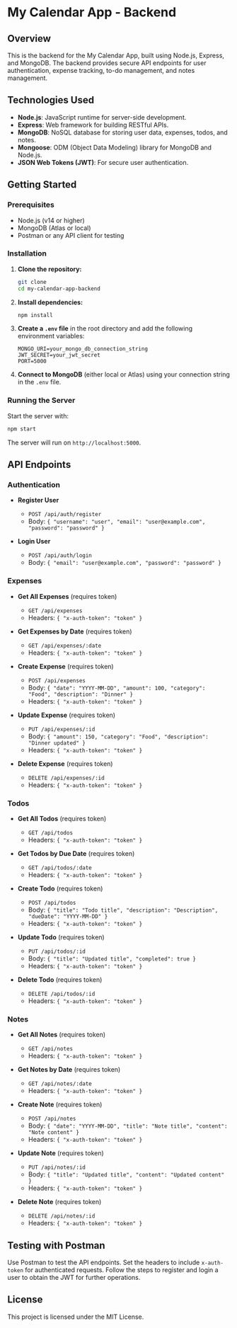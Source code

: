 # My Calendar App - Backend

## Overview

This is the backend for the My Calendar App, built using Node.js, Express, and MongoDB. The backend provides secure API endpoints for user authentication, expense tracking, to-do management, and notes management.

## Technologies Used

- **Node.js**: JavaScript runtime for server-side development.
- **Express**: Web framework for building RESTful APIs.
- **MongoDB**: NoSQL database for storing user data, expenses, todos, and notes.
- **Mongoose**: ODM (Object Data Modeling) library for MongoDB and Node.js.
- **JSON Web Tokens (JWT)**: For secure user authentication.

## Getting Started

### Prerequisites

- Node.js (v14 or higher)
- MongoDB (Atlas or local)
- Postman or any API client for testing

### Installation

1. **Clone the repository:**

   ```bash
   git clone 
   cd my-calendar-app-backend
   ```

2. **Install dependencies:**

   ```bash
   npm install
   ```

3. **Create a `.env` file** in the root directory and add the following environment variables:

   ```plaintext
   MONGO_URI=your_mongo_db_connection_string
   JWT_SECRET=your_jwt_secret
   PORT=5000
   ```

4. **Connect to MongoDB** (either local or Atlas) using your connection string in the `.env` file.

### Running the Server

Start the server with:

```bash
npm start
```

The server will run on `http://localhost:5000`.

## API Endpoints

### Authentication

- **Register User**
  - `POST /api/auth/register`
  - Body: `{ "username": "user", "email": "user@example.com", "password": "password" }`

- **Login User**
  - `POST /api/auth/login`
  - Body: `{ "email": "user@example.com", "password": "password" }`

### Expenses

- **Get All Expenses** (requires token)
  - `GET /api/expenses`
  - Headers: `{ "x-auth-token": "token" }`

- **Get Expenses by Date** (requires token)
  - `GET /api/expenses/:date`
  - Headers: `{ "x-auth-token": "token" }`

- **Create Expense** (requires token)
  - `POST /api/expenses`
  - Body: `{ "date": "YYYY-MM-DD", "amount": 100, "category": "Food", "description": "Dinner" }`
  - Headers: `{ "x-auth-token": "token" }`

- **Update Expense** (requires token)
  - `PUT /api/expenses/:id`
  - Body: `{ "amount": 150, "category": "Food", "description": "Dinner updated" }`
  - Headers: `{ "x-auth-token": "token" }`

- **Delete Expense** (requires token)
  - `DELETE /api/expenses/:id`
  - Headers: `{ "x-auth-token": "token" }`

### Todos

- **Get All Todos** (requires token)
  - `GET /api/todos`
  - Headers: `{ "x-auth-token": "token" }`

- **Get Todos by Due Date** (requires token)
  - `GET /api/todos/:date`
  - Headers: `{ "x-auth-token": "token" }`

- **Create Todo** (requires token)
  - `POST /api/todos`
  - Body: `{ "title": "Todo title", "description": "Description", "dueDate": "YYYY-MM-DD" }`
  - Headers: `{ "x-auth-token": "token" }`

- **Update Todo** (requires token)
  - `PUT /api/todos/:id`
  - Body: `{ "title": "Updated title", "completed": true }`
  - Headers: `{ "x-auth-token": "token" }`

- **Delete Todo** (requires token)
  - `DELETE /api/todos/:id`
  - Headers: `{ "x-auth-token": "token" }`

### Notes

- **Get All Notes** (requires token)
  - `GET /api/notes`
  - Headers: `{ "x-auth-token": "token" }`

- **Get Notes by Date** (requires token)
  - `GET /api/notes/:date`
  - Headers: `{ "x-auth-token": "token" }`

- **Create Note** (requires token)
  - `POST /api/notes`
  - Body: `{ "date": "YYYY-MM-DD", "title": "Note title", "content": "Note content" }`
  - Headers: `{ "x-auth-token": "token" }`

- **Update Note** (requires token)
  - `PUT /api/notes/:id`
  - Body: `{ "title": "Updated title", "content": "Updated content" }`
  - Headers: `{ "x-auth-token": "token" }`

- **Delete Note** (requires token)
  - `DELETE /api/notes/:id`
  - Headers: `{ "x-auth-token": "token" }`

## Testing with Postman

Use Postman to test the API endpoints. Set the headers to include `x-auth-token` for authenticated requests. Follow the steps to register and login a user to obtain the JWT for further operations.

## License

This project is licensed under the MIT License.


